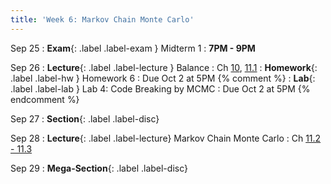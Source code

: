 ```yaml
---
title: 'Week 6: Markov Chain Monte Carlo'
---
```


Sep 25
: **Exam**{: .label .label-exam } Midterm 1
    : **7PM - 9PM**

Sep 26
: **Lecture**{: .label .label-lecture } Balance
    : Ch [10](http://prob140.org/textbook/content/Chapter_10/00_Markov_Chains.html), [11.1](http://prob140.org/textbook/content/Chapter_11/00_Markov_Chain_Monte_Carlo.html)
: **Homework**{: .label .label-hw } Homework 6
    : Due Oct 2 at 5PM
{% comment %}
: **Lab**{: .label .label-lab } Lab 4: Code Breaking by MCMC
    : Due Oct 2 at 5PM
{% endcomment %}

Sep 27
: **Section**{: .label .label-disc}

Sep 28
: **Lecture**{: .label .label-lecture} Markov Chain Monte Carlo
    : Ch [11.2 - 11.3](http://prob140.org/textbook/content/Chapter_11/02_Code_Breaking.html)

Sep 29
: **Mega-Section**{: .label .label-disc}